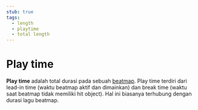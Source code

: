 ```yaml
---
stub: true
tags:
  - length
  - playtime
  - total length
---
```


# Play time

**Play time**  adalah total durasi pada sebuah [beatmap](/wiki/Beatmap). Play time terdiri dari lead-in time (waktu beatmap aktif dan dimainkan) dan break time (waktu saat beatmap tidak memiliki hit object). Hal ini biasanya terhubung dengan durasi lagu beatmap.

